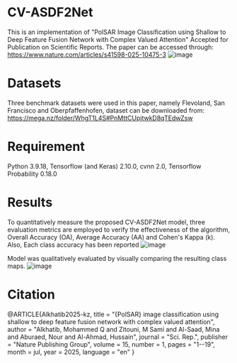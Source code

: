 # CV-ASDF2Net
This is an implementation of "PolSAR Image Classification using Shallow to Deep Feature Fusion Network with Complex Valued Attention" Accepted for Publication on Scientific Reports. The paper can be accessed through:
https://www.nature.com/articles/s41598-025-10475-3
![image](https://github.com/user-attachments/assets/52261d53-1451-4cb9-9503-3da89b1b1c6a)

# Datasets
Three benchmark datasets were used in this paper, namely Flevoland, San Francisco and Oberpfaffenhofen, dataset can be downloaded from:
https://mega.nz/folder/WhgT1L4S#PnMttCUpjtwkD8qTEdwZsw

# Requirement
Python 3.9.18, Tensorflow (and Keras) 2.10.0, cvnn 2.0, Tensorflow Probability 0.18.0

# Results
To quantitatively measure the proposed CV-ASDF2Net model, three evaluation metrics are employed to verify the effectiveness of the algorithm, Overall Accuracy (OA), Average Accuracy (AA) and Cohen's Kappa (k). Also, Each class accuracy has been reported
![image](https://github.com/user-attachments/assets/33cb2b25-b5f1-4277-a475-56e8831339e0)

Model was qualitatively evaluated by visually comparing the resulting class maps.
![image](https://github.com/user-attachments/assets/b3e767e3-59f0-4401-920b-2efd2014bfa6)

# Citation
@ARTICLE{Alkhatib2025-kz,
  title     = "{PolSAR} image classification using shallow to deep feature
               fusion network with complex valued attention",
  author    = "Alkhatib, Mohammed Q and Zitouni, M Sami and Al-Saad, Mina and
               Aburaed, Nour and Al-Ahmad, Hussain",
  journal   = "Sci. Rep.",
  publisher = "Nature Publishing Group",
  volume    =  15,
  number    =  1,
  pages     = "1--19",
  month     =  jul,
  year      =  2025,
  language  = "en"
}

